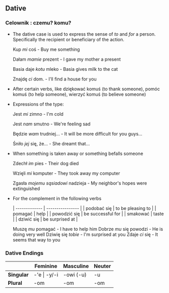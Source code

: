 ## Dative

### Celownik : czemu? komu?

*   The dative case is used to express the sense of *to* and *for* a person. 
Specifically the recipient or beneficiary of the action.
	
	Kup *mi* coś - Buy me something

	Dałam *mamie* prezent - I gave my mother a present

    Basia daje *kotu* mleko - Basia gives milk to the cat

    Znajdę *ci* dom. - I'll find a house for you

*	After certain verbs, like dziękować komuś (to thank someone), pomóc komuś (to help someone), wierzyć komuś (to believe someone)

*	Expressions of the type:
	
	Jest *mi* zimno - I'm cold
	
	Jest *nam* smutno - We're feeling sad
	
	Będzie *wam* trudniej... - It will be more difficult for you guys...
	
	Śniło *jej* się, że... - She dreamt that...

*	When something is taken away or something befalls someone

	Zdechł *im* pies - Their dog died
	
	Wzięli *mi* komputer - They took away my computer
	
	Zgasła *mojemu sąsiadowi* nadzieja - My neighbor's hopes were extinguished


*	For the complement in the following verbs

	| ------------- | ---------------- |
	| podobać się | to be pleasing to |
	| pomagać | help |
	| powodzić się | be successful for |
	| smakować  | taste |
	| dziwić się | be surprised at |

	Muszę *mu* pomagać - I have to help him
	Dobrze *mu* się powodzi - He is doing very well
	Dziwię się *tobie* - I'm surprised at you
	Zdaje *ci* się - It seems that way to you



### Dative Endings


|              | Feminine | Masculine | Neuter |
| ------------ | ------------ | ------------- | ---------- |
| **Singular** | -'e \| -y/-i | -owi (-u) | -u |
| **Plural**   | -om | -om | -om | 

